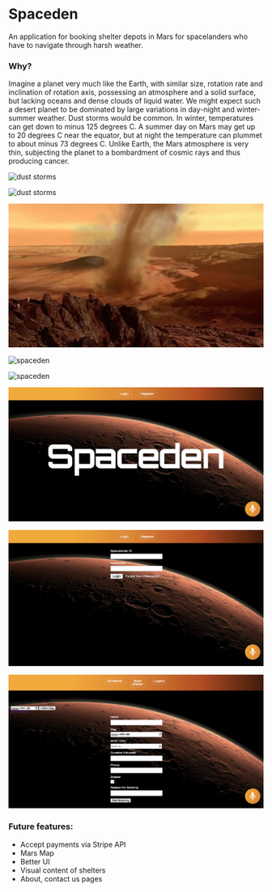 # Spaceden

An application for booking shelter depots in Mars for spacelanders who have to navigate through harsh weather.

### Why?

Imagine a planet very much like the Earth, with similar size, rotation rate and inclination of rotation axis, possessing an atmosphere and a solid surface, but lacking oceans and dense clouds of liquid water. We might expect such a desert planet to be dominated by large variations in day-night and winter-summer weather. Dust storms would be common.
In winter, temperatures can get down to minus 125 degrees C. A summer day on Mars may get up to 20 degrees C near the equator, but at night the temperature can plummet to about minus 73 degrees C. Unlike Earth, the Mars atmosphere is very thin, subjecting the planet to a bombardment of cosmic rays and thus producing cancer.

![dust storms](https://upload.wikimedia.org/wikipedia/commons/1/1d/PIA22487-Mars-BeforeAfterDust-20180719.gif)

![dust storms](https://scx2.b-cdn.net/gfx/news/2019/duststormson.jpg)

![dust storm](./images/5.jpg)

![spaceden](./images/7.jpg)

![spaceden](./images/8.jpg)

![screenshot 1](./images/1.jpg)

![screenshot 1](./images/2.jpg)

![screenshot 1](./images/3.jpg)

### Future features:

- Accept payments via Stripe API
- Mars Map
- Better UI
- Visual content of shelters
- About, contact us pages
